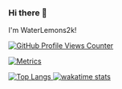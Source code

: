 ### Hi there 👋
I'm WaterLemons2k!

[![GitHub Profile Views Counter](https://komarev.com/ghpvc/?username=WaterLemons2k)](https://github.com/antonkomarev/github-profile-views-counter)

[![Metrics](metrics.svg)](https://github.com/lowlighter/metrics)

[![Top Langs](https://github-readme-stats-git-masterrstaa-rickstaa.vercel.app/api/top-langs/?username=WaterLemons2k&layout=compact&langs_count=10)
![wakatime stats](https://github-readme-stats.vercel.app/api/wakatime?username=WaterLemons2k&layout=compact)
](https://github.com/anuraghazra/github-readme-stats)
